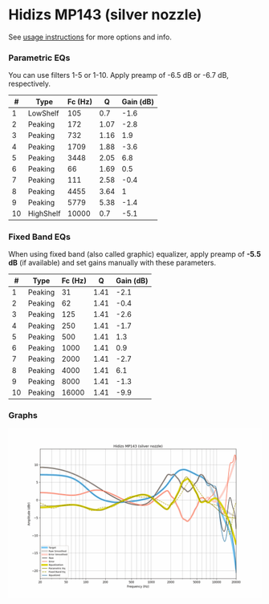 # Hidizs MP143 (silver nozzle)
See [usage instructions](https://github.com/jaakkopasanen/AutoEq#usage) for more options and info.

### Parametric EQs
You can use filters 1-5 or 1-10. Apply preamp of -6.5 dB or -6.7 dB, respectively.

|   # | Type      |   Fc (Hz) |    Q |   Gain (dB) |
|-----|-----------|-----------|------|-------------|
|   1 | LowShelf  |       105 | 0.7  |        -1.6 |
|   2 | Peaking   |       172 | 1.07 |        -2.8 |
|   3 | Peaking   |       732 | 1.16 |         1.9 |
|   4 | Peaking   |      1709 | 1.88 |        -3.6 |
|   5 | Peaking   |      3448 | 2.05 |         6.8 |
|   6 | Peaking   |        66 | 1.69 |         0.5 |
|   7 | Peaking   |       111 | 2.58 |        -0.4 |
|   8 | Peaking   |      4455 | 3.64 |         1   |
|   9 | Peaking   |      5779 | 5.38 |        -1.4 |
|  10 | HighShelf |     10000 | 0.7  |        -5.1 |

### Fixed Band EQs
When using fixed band (also called graphic) equalizer, apply preamp of **-5.5 dB** (if available) and set gains manually with these parameters.

|   # | Type    |   Fc (Hz) |    Q |   Gain (dB) |
|-----|---------|-----------|------|-------------|
|   1 | Peaking |        31 | 1.41 |        -2.1 |
|   2 | Peaking |        62 | 1.41 |        -0.4 |
|   3 | Peaking |       125 | 1.41 |        -2.6 |
|   4 | Peaking |       250 | 1.41 |        -1.7 |
|   5 | Peaking |       500 | 1.41 |         1.3 |
|   6 | Peaking |      1000 | 1.41 |         0.9 |
|   7 | Peaking |      2000 | 1.41 |        -2.7 |
|   8 | Peaking |      4000 | 1.41 |         6.1 |
|   9 | Peaking |      8000 | 1.41 |        -1.3 |
|  10 | Peaking |     16000 | 1.41 |        -9.9 |

### Graphs
![](./Hidizs%20MP143%20(silver%20nozzle).png)
